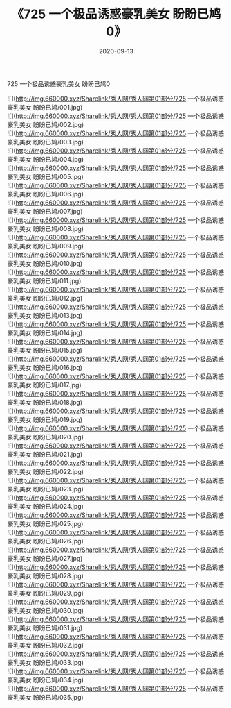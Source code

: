 ﻿---
layout: post
title:  《725 一个极品诱惑豪乳美女 盼盼已鸠0》
date:   2020-09-13
img: http://img.660000.xyz/Sharelink/秀人网/秀人网第01部分/725 一个极品诱惑豪乳美女 盼盼已鸠0/000.jpg
categories: [美女, 清纯, 唯美]
---

725 一个极品诱惑豪乳美女 盼盼已鸠0

  ![](http://img.660000.xyz/Sharelink/秀人网/秀人网第01部分/725 一个极品诱惑豪乳美女 盼盼已鸠/001.jpg) <br> ![](http://img.660000.xyz/Sharelink/秀人网/秀人网第01部分/725 一个极品诱惑豪乳美女 盼盼已鸠/002.jpg) <br> ![](http://img.660000.xyz/Sharelink/秀人网/秀人网第01部分/725 一个极品诱惑豪乳美女 盼盼已鸠/003.jpg) <br> ![](http://img.660000.xyz/Sharelink/秀人网/秀人网第01部分/725 一个极品诱惑豪乳美女 盼盼已鸠/004.jpg) <br> ![](http://img.660000.xyz/Sharelink/秀人网/秀人网第01部分/725 一个极品诱惑豪乳美女 盼盼已鸠/005.jpg) <br> ![](http://img.660000.xyz/Sharelink/秀人网/秀人网第01部分/725 一个极品诱惑豪乳美女 盼盼已鸠/006.jpg) <br> ![](http://img.660000.xyz/Sharelink/秀人网/秀人网第01部分/725 一个极品诱惑豪乳美女 盼盼已鸠/007.jpg) <br> ![](http://img.660000.xyz/Sharelink/秀人网/秀人网第01部分/725 一个极品诱惑豪乳美女 盼盼已鸠/008.jpg) <br> ![](http://img.660000.xyz/Sharelink/秀人网/秀人网第01部分/725 一个极品诱惑豪乳美女 盼盼已鸠/009.jpg) <br> ![](http://img.660000.xyz/Sharelink/秀人网/秀人网第01部分/725 一个极品诱惑豪乳美女 盼盼已鸠/010.jpg) <br> ![](http://img.660000.xyz/Sharelink/秀人网/秀人网第01部分/725 一个极品诱惑豪乳美女 盼盼已鸠/011.jpg) <br> ![](http://img.660000.xyz/Sharelink/秀人网/秀人网第01部分/725 一个极品诱惑豪乳美女 盼盼已鸠/012.jpg) <br> ![](http://img.660000.xyz/Sharelink/秀人网/秀人网第01部分/725 一个极品诱惑豪乳美女 盼盼已鸠/013.jpg) <br> ![](http://img.660000.xyz/Sharelink/秀人网/秀人网第01部分/725 一个极品诱惑豪乳美女 盼盼已鸠/014.jpg) <br> ![](http://img.660000.xyz/Sharelink/秀人网/秀人网第01部分/725 一个极品诱惑豪乳美女 盼盼已鸠/015.jpg) <br> ![](http://img.660000.xyz/Sharelink/秀人网/秀人网第01部分/725 一个极品诱惑豪乳美女 盼盼已鸠/016.jpg) <br> ![](http://img.660000.xyz/Sharelink/秀人网/秀人网第01部分/725 一个极品诱惑豪乳美女 盼盼已鸠/017.jpg) <br> ![](http://img.660000.xyz/Sharelink/秀人网/秀人网第01部分/725 一个极品诱惑豪乳美女 盼盼已鸠/018.jpg) <br> ![](http://img.660000.xyz/Sharelink/秀人网/秀人网第01部分/725 一个极品诱惑豪乳美女 盼盼已鸠/019.jpg) <br> ![](http://img.660000.xyz/Sharelink/秀人网/秀人网第01部分/725 一个极品诱惑豪乳美女 盼盼已鸠/020.jpg) <br> ![](http://img.660000.xyz/Sharelink/秀人网/秀人网第01部分/725 一个极品诱惑豪乳美女 盼盼已鸠/021.jpg) <br> ![](http://img.660000.xyz/Sharelink/秀人网/秀人网第01部分/725 一个极品诱惑豪乳美女 盼盼已鸠/022.jpg) <br> ![](http://img.660000.xyz/Sharelink/秀人网/秀人网第01部分/725 一个极品诱惑豪乳美女 盼盼已鸠/023.jpg) <br> ![](http://img.660000.xyz/Sharelink/秀人网/秀人网第01部分/725 一个极品诱惑豪乳美女 盼盼已鸠/024.jpg) <br> ![](http://img.660000.xyz/Sharelink/秀人网/秀人网第01部分/725 一个极品诱惑豪乳美女 盼盼已鸠/025.jpg) <br> ![](http://img.660000.xyz/Sharelink/秀人网/秀人网第01部分/725 一个极品诱惑豪乳美女 盼盼已鸠/026.jpg) <br> ![](http://img.660000.xyz/Sharelink/秀人网/秀人网第01部分/725 一个极品诱惑豪乳美女 盼盼已鸠/027.jpg) <br> ![](http://img.660000.xyz/Sharelink/秀人网/秀人网第01部分/725 一个极品诱惑豪乳美女 盼盼已鸠/028.jpg) <br> ![](http://img.660000.xyz/Sharelink/秀人网/秀人网第01部分/725 一个极品诱惑豪乳美女 盼盼已鸠/029.jpg) <br> ![](http://img.660000.xyz/Sharelink/秀人网/秀人网第01部分/725 一个极品诱惑豪乳美女 盼盼已鸠/030.jpg) <br> ![](http://img.660000.xyz/Sharelink/秀人网/秀人网第01部分/725 一个极品诱惑豪乳美女 盼盼已鸠/031.jpg) <br> ![](http://img.660000.xyz/Sharelink/秀人网/秀人网第01部分/725 一个极品诱惑豪乳美女 盼盼已鸠/032.jpg) <br> ![](http://img.660000.xyz/Sharelink/秀人网/秀人网第01部分/725 一个极品诱惑豪乳美女 盼盼已鸠/033.jpg) <br> ![](http://img.660000.xyz/Sharelink/秀人网/秀人网第01部分/725 一个极品诱惑豪乳美女 盼盼已鸠/034.jpg) <br> ![](http://img.660000.xyz/Sharelink/秀人网/秀人网第01部分/725 一个极品诱惑豪乳美女 盼盼已鸠/035.jpg) <br>